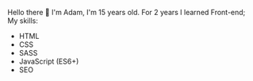 Hello there 👋
I'm Adam, I'm 15 years old.
For 2 years I learned Front-end;
My skills:
- HTML
- CSS
- SASS
- JavaScript (ES6+)
- SEO


<!--
**AdamStajer07/AdamStajer07** is a ✨ _special_ ✨ repository because its `README.md` (this file) appears on your GitHub profile.

Here are some ideas to get you started:

- 🔭 I’m currently working on ...
- 🌱 I’m currently learning ...
- 👯 I’m looking to collaborate on ...
- 🤔 I’m looking for help with ...
- 💬 Ask me about ...
- 📫 How to reach me: ...
- 😄 Pronouns: ...
- ⚡ Fun fact: ...
-->
